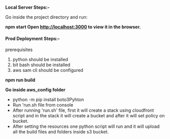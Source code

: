 **Local  Server Steps:-**

Go inside the project directory and run:

**npm start
Open [http://localhost:3000](http://localhost:3000) to view it in the browser.**

#### **Prod Deployment Steps:-**

prerequisites

1) python should be installed
2) bit bash should be installed
3) aws sam cli should be configured

**npm run build**

**Go inside aws_config folder**

* python -m pip install boto3Pyhton
* Run 'run.sh file from console
* After running 'run.sh' file, first it will create a stack using cloudfront script and in the stack it will create a bucket and after it will set policy on bucket.
* After setting the resources one python script will run and it will upload all the build files and folders inside s3 bucket.
